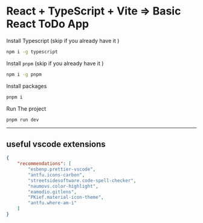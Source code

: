 # React + TypeScript + Vite => Basic React ToDo App


Install Typescript (skip if you already  have it )
```bash 
npm i -g typescript

```

Install `pnpm`  (skip if you already  have it )
```bash
npm i -g pnpm 
```

Install packages

```bash
pnpm i 
```
Run The project 

```bash
pnpm run dev
```

---

## useful vscode extensions 
```json
{
    "recommendations": [
        "esbenp.prettier-vscode",
        "antfu.icons-carbon",
        "streetsidesoftware.code-spell-checker",
        "naumovs.color-highlight",
        "eamodio.gitlens",
        "PKief.material-icon-theme",
        "antfu.where-am-i"
    ]
}
```
